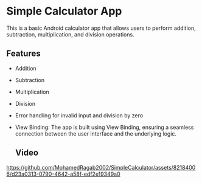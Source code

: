 # Simple Calculator App

This is a basic Android calculator app that allows users to perform addition, subtraction, multiplication, and division operations.
## Features

- Addition
- Subtraction
- Multiplication
- Division
- Error handling for invalid input and division by zero
- View Binding: The app is built using View Binding, ensuring a seamless connection between the user interface and the underlying logic.

  
  ## Video
  


https://github.com/MohamedRagab2002/SimpleCalculator/assets/82184006/d23a0313-0790-4642-a58f-edf2e19349a0

